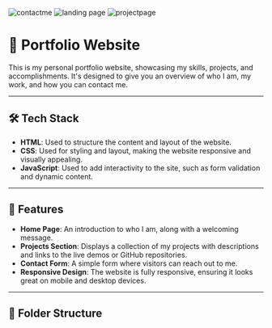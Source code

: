 

![contactme](https://github.com/user-attachments/assets/fa002d5c-e6e0-488d-9f6b-f5dccbad26c8)
![landing page](https://github.com/user-attachments/assets/e368008d-4db6-4698-a211-a0d32606f8ec)
![projectpage](https://github.com/user-attachments/assets/654b5662-c8de-43d3-af4b-8a1af5577691)
# 💼 Portfolio Website

This is my personal portfolio website, showcasing my skills, projects, and accomplishments. It's designed to give you an overview of who I am, my work, and how you can contact me.

---

## 🛠️ Tech Stack

- **HTML**: Used to structure the content and layout of the website.
- **CSS**: Used for styling and layout, making the website responsive and visually appealing.
- **JavaScript**: Used to add interactivity to the site, such as form validation and dynamic content.

---

## 🚀 Features

- **Home Page**: An introduction to who I am, along with a welcoming message.
- **Projects Section**: Displays a collection of my projects with descriptions and links to the live demos or GitHub repositories.
- **Contact Form**: A simple form where visitors can reach out to me.
- **Responsive Design**: The website is fully responsive, ensuring it looks great on mobile and desktop devices.

---

## 📂 Folder Structure

